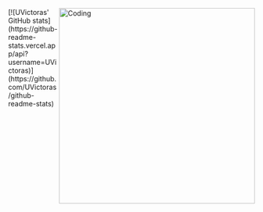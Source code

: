 <img align="right" alt="Coding" width="400" src="img/profil.png">
[![UVictoras' GitHub stats](https://github-readme-stats.vercel.app/api?username=UVictoras)](https://github.com/UVictoras/github-readme-stats)
